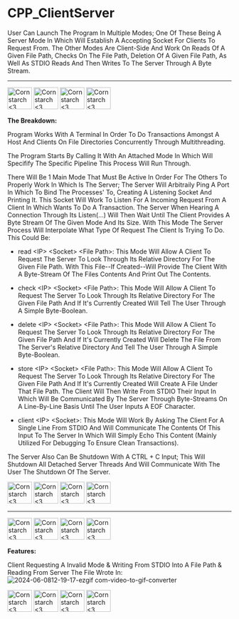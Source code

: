 # CPP_ClientServer
User Can Launch The Program In Multiple Modes; One Of These Being A Server Mode In Which Will Establish A Accepting Socket For Clients To Request From. The Other Modes Are Client-Side And Work On Reads Of A Given File Path, Checks On The File Path, Deletion Of A Given File Path, As Well As STDIO Reads And Then Writes To The Server Through A Byte Stream.


----------------------------------------------------------------------------

<img src="https://github.com/Kingerthanu/CPP_ClientServer/assets/76754592/ef3cd650-187b-4eee-a10e-519f8f4a7355" alt="Cornstarch <3" width="55" height="49"> <img src="https://github.com/Kingerthanu/CPP_ClientServer/assets/76754592/ef3cd650-187b-4eee-a10e-519f8f4a7355" alt="Cornstarch <3" width="55" height="49"> <img src="https://github.com/Kingerthanu/CPP_ClientServer/assets/76754592/ef3cd650-187b-4eee-a10e-519f8f4a7355" alt="Cornstarch <3" width="55" height="49"> <img src="https://github.com/Kingerthanu/CPP_ClientServer/assets/76754592/ef3cd650-187b-4eee-a10e-519f8f4a7355" alt="Cornstarch <3" width="55" height="49"> 


**The Breakdown:**

Program Works With A Terminal In Order To Do Transactions Amongst A Host And Clients On File Directories Concurrently Through Multithreading.

The Program Starts By Calling It With An Attached Mode In Which Will Specifify The Specific Pipeline This Process Will Run Through.

There Will Be 1 Main Mode That Must Be Active In Order For The Others To Properly Work In Which Is The Server; The Server Will Arbitraily Ping A Port In Which To Bind The Processes' To, Creating A Listening Socket And Printing It. This Socket Will Work To Listen For A Incoming Request From A Client In Which Wants To Do A Transaction. The Server When Hearing A Connection Through Its Listen(...) Will Then Wait Until The Client Provides A Byte Stream Of The Given Mode And Its Size. With This Mode The Server Process Will Interpolate What Type Of Request The Client Is Trying To Do. This Could Be:

  - read \<IP\> \<Socket\> \<File Path\>: This Mode Will Allow A Client To Request The Server To Look Through Its Relative Directory For The Given File Path. With This File--If Created--Will Provide The Client With A Byte-Stream Of The Files Contents And Print Out The Contents.

  - check \<IP\> \<Socket\> \<File Path\>: This Mode Will Allow A Client To Request The Server To Look Through Its Relative Directory For The Given File Path And If It's Currently Created Will Tell The User Through A Simple Byte-Boolean.

 - delete \<IP\> \<Socket\> \<File Path\>: This Mode Will Allow A Client To Request The Server To Look Through Its Relative Directory For The Given File Path And If It's Currently Created Will Delete The File From The Server's Relative Directory And Tell The User Through A Simple Byte-Boolean.

 - store \<IP\> \<Socket\> \<File Path\>: This Mode Will Allow A Client To Request The Server To Look Through Its Relative Directory For The Given File Path And If It's Currently Created Will Create A File Under That File Path. The Client Will Then Write From STDIO Their Input In Which Will Be Communicated By The Server Through Byte-Streams On A Line-By-Line Basis Until The User Inputs A EOF Character.

 - client \<IP\> \<Socket\>: This Mode Will Work By Asking The Client For A Single Line From STDIO And Will Communicate The Contents Of This Input To The Server In Which Will Simply Echo This Content (Mainly Utilized For Debugging To Ensure Clean Transactions).

The Server Also Can Be Shutdown With A CTRL + C Input; This Will Shutdown All Detached Server Threads And Will Communicate With The User The Shutdown Of The Server.

<img src="https://github.com/Kingerthanu/CPP_ClientServer/assets/76754592/e75c904e-323b-449d-a9d9-4b50a4442a0d" alt="Cornstarch <3" width="55" height="49"> <img src="https://github.com/Kingerthanu/CPP_ClientServer/assets/76754592/e75c904e-323b-449d-a9d9-4b50a4442a0d" alt="Cornstarch <3" width="55" height="49"> <img src="https://github.com/Kingerthanu/CPP_ClientServer/assets/76754592/e75c904e-323b-449d-a9d9-4b50a4442a0d" alt="Cornstarch <3" width="55" height="49"> <img src="https://github.com/Kingerthanu/CPP_ClientServer/assets/76754592/e75c904e-323b-449d-a9d9-4b50a4442a0d" alt="Cornstarch <3" width="55" height="49">

----------------------------------------------------------------------------

<img src="https://github.com/Kingerthanu/CPP_ClientServer/assets/76754592/06f25a05-7be6-41a6-81ee-0f746b3fa527" alt="Cornstarch <3" width="55" height="49"> <img src="https://github.com/Kingerthanu/CPP_ClientServer/assets/76754592/06f25a05-7be6-41a6-81ee-0f746b3fa527" alt="Cornstarch <3" width="55" height="49"> <img src="https://github.com/Kingerthanu/CPP_ClientServer/assets/76754592/06f25a05-7be6-41a6-81ee-0f746b3fa527" alt="Cornstarch <3" width="55" height="49"> <img src="https://github.com/Kingerthanu/CPP_ClientServer/assets/76754592/06f25a05-7be6-41a6-81ee-0f746b3fa527" alt="Cornstarch <3" width="55" height="49">

**Features:**

Client Requesting A Invalid Mode & Writing From STDIO Into A File Path & Reading From Server The File Wrote In:
![2024-06-0812-19-17-ezgif com-video-to-gif-converter](https://github.com/Kingerthanu/CPP_ClientServer/assets/76754592/dd7819df-1ec2-434d-a094-0c8e892ee41c)


<img src="https://github.com/Kingerthanu/CPP_ClientServer/assets/76754592/96b54435-9884-4edd-82cb-0b2ac7bd75ef" alt="Cornstarch <3" width="55" height="49"> <img src="https://github.com/Kingerthanu/CPP_ClientServer/assets/76754592/96b54435-9884-4edd-82cb-0b2ac7bd75ef" alt="Cornstarch <3" width="55" height="49"> <img src="https://github.com/Kingerthanu/CPP_ClientServer/assets/76754592/96b54435-9884-4edd-82cb-0b2ac7bd75ef" alt="Cornstarch <3" width="55" height="49"> <img src="https://github.com/Kingerthanu/CPP_ClientServer/assets/76754592/96b54435-9884-4edd-82cb-0b2ac7bd75ef" alt="Cornstarch <3" width="55" height="49">
